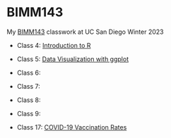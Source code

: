 # BIMM143
My [BIMM143](https://bioboot.github.io/bimm143_W23/) classwork at UC San Diego Winter 2023

- Class 4: [Introduction to R](https://github.com/andremodolo/BIMM143_github/blob/main/BIMM143-Class-4-Lab.pdf)

- Class 5: [Data Visualization with ggplot](https://github.com/andremodolo/BIMM143_github/blob/main/Class05BIMM143/Class05.md)

- Class 6:

- Class 7:

- Class 8:

- Class 9:

- Class 17: [COVID-19 Vaccination Rates](https://github.com/andremodolo/BIMM143_github/blob/main/Class_17_GIT/COVID-19%20Vaccination%20Rates.qmd)


